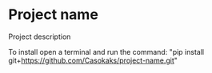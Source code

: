 # Project name

Project description

To install open a terminal and run the command: "pip install git+https://github.com/Casokaks/project-name.git"

